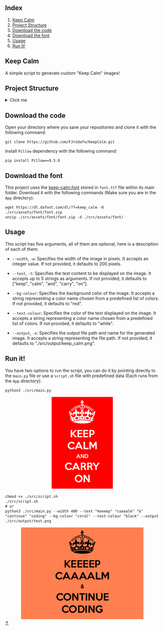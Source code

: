 ## Index

1. [Keep Calm](#keep-calm)
2. [Project Structure](#project-structure)
3. [Download the code](#download-the-code)
4. [Download the font](#download-the-font)
5. [Usage](#usage)
6. [Run it!](#run-it)

## Keep Calm

A simple script to generate custom "Keep Calm" images!

## Project Structure
<details>
<summary>Click me</summary>

```
App/
└── src/
    ├── assets/
    |   ├── colours/
    |   |   └── colours.txt
    |   └── font/
    |       └── ...
    ├── output/
    |   ├── keep_calm.png
    |   └── test.png
    ├── main.py
    └── script.sh
```
</details>

## Download the code

Open your directory where you save your repositories and clone it with the following command:

```shell
git clone https://github.com/FJrodafo/KeepCalm.git
```

Install `Pillow` dependency with the following command:

```shell
pip install Pillow==9.5.0
```

## Download the font

This project uses the [keep-calm.font](https://www.dafont.com/keep-calm.font) stored in `font.ttf` file within its main folder. Download it with the following commands (Make sure you are in the `App` directory):

```shell
wget https://dl.dafont.com/dl/?f=keep_calm -O ./src/assets/font/font.zip
unzip ./src/assets/font/font.zip -d ./src/assets/font/
```

## Usage

This script has five arguments, all of them are optional, here is a description of each of them:

- `--width`, `-w`: Specifies the width of the image in pixels. It accepts an integer value. If not provided, it defaults to 200 pixels.

- `--text`, `-t`: Specifies the text content to be displayed on the image. It accepts up to 5 strings as arguments. If not provided, it defaults to ["keep", "calm", "and", "carry", "on"].

- `--bg-colour`: Specifies the background color of the image. It accepts a string representing a color name chosen from a predefined list of colors. If not provided, it defaults to "red".

- `--text-colour`: Specifies the color of the text displayed on the image. It accepts a string representing a color name chosen from a predefined list of colors. If not provided, it defaults to "white".

- `--output`, `-o`: Specifies the output file path and name for the generated image. It accepts a string representing the file path. If not provided, it defaults to "./src/output/keep_calm.png".

## Run it!

You have two options to run the script, you can do it by pointing directly to the `main.py` file or use a `script.sh` file with predefined data (Each runs from the `App` directory):

```shell
python3 ./src/main.py
```

<div align="center">
  <a href="https://github.com/FJrodafo/KeepCalm/blob/main/App/src/output/keep_calm.png">
    <img alt="KEEP CALM AND CARRY ON" src="https://raw.githubusercontent.com/FJrodafo/KeepCalm/main/App/src/output/keep_calm.png">
  </a>
</div>

```shell
chmod +x ./src/script.sh
./src/script.sh
# or
python3 ./src/main.py --width 400 --text "keeeep" "caaaalm" "&" "continue" "coding" --bg-colour "coral" --text-colour "black" --output ./src/output/test.png
```

<div align="center">
  <a href="https://github.com/FJrodafo/KeepCalm/blob/main/App/src/output/test.png">
    <img alt="KEEEEP CAAAALM & CONTINUE CODING" src="https://raw.githubusercontent.com/FJrodafo/KeepCalm/main/App/src/output/test.png">
  </a>
</div>

<link rel="stylesheet" href="./README.css">
<a class="back-to-top" href="#top" title="Back to top">↑</a>